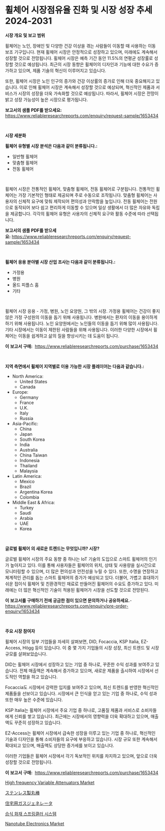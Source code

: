 <p><h1>휠체어 시장점유율 진화 및 시장 성장 추세 2024-2031</h1></p><p><strong>시장 개요 및 보고 범위</strong></p>
<p><p>휠체어는 노인, 장애인 및 다양한 건강 이상을 겪는 사람들이 이동할 때 사용하는 이동 보조 기구입니다. 현재 휠체어 시장은 안정적으로 성장하고 있으며, 미래에도 계속해서 성장할 것으로 전망됩니다. 휠체어 시장은 예측 기간 동안 11.5%의 연평균 성장률로 성장할 것으로 예상됩니다. 최근의 시장 동향은 휠체어의 디자인과 기능에 대한 수요가 증가하고 있으며, 제품 기술의 혁신이 이루어지고 있습니다.</p><p>또한, 휠체어 시장은 노인 인구의 증가와 건강 이상률의 증가로 인해 더욱 중요해지고 있습니다. 이로 인해 휠체어 시장은 계속해서 성장할 것으로 예상되며, 혁신적인 제품과 서비스가 시장의 성장을 더욱 가속화할 것으로 예상됩니다. 따라서, 휠체어 시장은 전망이 밝고 성장 가능성이 높은 시장으로 평가됩니다.</p></p>
<p><strong>보고서의 샘플 PDF를 받으세요:</strong> <a href="https://www.reliableresearchreports.com/enquiry/request-sample/1653434">https://www.reliableresearchreports.com/enquiry/request-sample/1653434</a></p>
<p>&nbsp;</p>
<p><strong>시장 세분화</strong></p>
<p><strong>휠체어 유형별 시장 분석은 다음과 같이 분류됩니다.:</strong></p>
<p><ul><li>일반형 휠체어</li><li>맞춤형 휠체어</li><li>전동 휠체어</li></ul></p>
<p>&nbsp;</p>
<p><p>휠체어 시장은 전통적인 휠체어, 맞춤형 휠체어, 전동 휠체어로 구분됩니다. 전통적인 휠체어는 가장 기본적인 형태로 제공되며 주로 수동으로 조작됩니다. 맞춤형 휠체어는 사용자의 신체적 요구에 맞춰 제작되어 편의성과 안락함을 높입니다. 전동 휠체어는 전원으로 동작되어 보다 쉽고 편리하게 이동할 수 있으며 일상 생활에서 더 많은 자유와 독립을 제공합니다. 각각의 휠체어 유형은 사용자의 신체적 요구와 활동 수준에 따라 선택됩니다.</p></p>
<p><strong>보고서의 샘플 PDF를 받으세요:</strong>&nbsp;<a href="https://www.reliableresearchreports.com/enquiry/request-sample/1653434">https://www.reliableresearchreports.com/enquiry/request-sample/1653434</a></p>
<p>&nbsp;</p>
<p><strong> 휠체어 응용 분야별 시장 산업 조사는 다음과 같이 분류됩니다.:</strong></p>
<p><ul><li>가정용</li><li>병원</li><li>올드 피플스 홈</li><li>기타</li></ul></p>
<p>&nbsp;</p>
<p><p>휠체어 시장 응용 - 가정, 병원, 노인 요양원, 그 밖의 시장. 가정용 휠체어는 건강이 좋지 않은 가정 구성원의 이동을 돕기 위해 사용됩니다. 병원에서는 환자의 이동을 용이하게 하기 위해 사용됩니다. 노인 요양원에서는 노인들의 이동을 돕기 위해 많이 사용됩니다. 기타 시장에서는 이동이 제한된 사람들을 위해 사용됩니다. 이러한 다양한 시장에서 휠체어는 이동을 쉽게하고 삶의 질을 향상시키는 데 도움이 됩니다.</p></p>
<p><strong>이 보고서 구매:</strong>&nbsp; <a href="https://www.reliableresearchreports.com/purchase/1653434">https://www.reliableresearchreports.com/purchase/1653434</a></p>
<p>&nbsp;</p>
<p><strong>지역 측면에서 휠체어 지역별로 이용 가능한 시장 플레이어는 다음과 같습니다.:</strong></p>
<p><ul>
    <li>
        North America:
        <ul>
            <li>United States</li>
            <li>Canada</li>
        </ul>
    </li>
    <li>
        Europe:
        <ul>
            <li>Germany</li>
            <li>France</li>
            <li>U.K.</li>
            <li>Italy</li>
            <li>Russia</li>
        </ul>
    </li>
    <li>
        Asia-Pacific:
        <ul>
            <li>China</li>
            <li>Japan</li>
            <li>South Korea</li>
            <li>India</li>
            <li>Australia</li>
            <li>China Taiwan</li>
            <li>Indonesia</li>
            <li>Thailand</li>
            <li>Malaysia</li>
        </ul>
    </li>
    <li>
        Latin America:
        <ul>
            <li>Mexico</li>
            <li>Brazil</li>
            <li>Argentina Korea</li>
            <li>Colombia</li>
        </ul>
    </li>
    <li>
        Middle East & Africa:
        <ul>
            <li>Turkey</li>
            <li>Saudi</li>
            <li>Arabia</li>
            <li>UAE</li>
            <li>Korea</li>
        </ul>
    </li>
    </ul></p>
<p>&nbsp;</p>
<p><strong>글로벌 휠체어 의 새로운 트렌드는 무엇입니까? 시장?</strong></p>
<p><p>글로벌 휠체어 시장의 주요 동향 중 하나는 IoT 기술의 도입으로 스마트 휠체어의 인기가 높아지고 있다. 이를 통해 사용자들은 휠체어의 위치, 상태 및 사용량을 실시간으로 모니터링할 수 있으며, 더 많은 편의성과 안전성을 누릴 수 있다. 또한, 수명을 연장하고 체계적인 관리를 돕는 스마트 휠체어의 증가가 예상되고 있다. 더불어, 가볍고 휴대하기 쉬운 접이식 휠체어 및 친환경적인 재료로 만들어진 휠체어의 수요도 증가하고 있다. 미래에는 더 많은 혁신적인 기술이 적용된 휠체어가 시장을 선도할 것으로 전망된다.</p></p>
<p><strong>이 보고서를 구매하기 전에 궁금한 점이 있으면 문의하거나 공유하세요.</strong>- <a href="https://www.reliableresearchreports.com/enquiry/pre-order-enquiry/1653434">https://www.reliableresearchreports.com/enquiry/pre-order-enquiry/1653434</a></p>
<p>&nbsp;</p>
<p><strong>주요 시장 참여자</strong></p>
<p><p>휠체어 시장의 일부 기업들을 자세히 살펴보면, DID, Focaccia, KSP Italia, EZ-Access, Högg 등이 있습니다. 이 중 몇 가지 기업들의 시장 성장, 최신 트렌드 및 시장 규모를 살펴보았습니다.</p><p>DID는 휠체어 시장에서 성장하고 있는 기업 중 하나로, 꾸준한 수익 성과를 보여주고 있습니다. 전체 매출액은 계속해서 증가하고 있으며, 새로운 제품을 출시하여 시장에서 선도적인 역할을 하고 있습니다.</p><p>Focaccia도 시장에서 강력한 입지를 보여주고 있으며, 최신 트렌드를 반영한 혁신적인 제품들을 선보이고 있습니다. 시장에서 큰 인식을 얻고 있는 기업 중 하나로, 수익 성과 또한 매우 높은 수준에 있습니다.</p><p>KSP Italia는 휠체어 시장에서 주요 기업 중 하나로, 고품질 제품과 서비스로 소비자들에게 신뢰를 쌓고 있습니다. 최근에는 시장에서의 영향력을 더욱 확대하고 있으며, 매출액도 꾸준히 성장하고 있습니다.</p><p>EZ-Access는 휠체어 시장에서 급속한 성장을 이루고 있는 기업 중 하나로, 혁신적인 기술과 디자인을 통해 소비자들의 요구에 부응하고 있습니다. 시장 규모 또한 계속해서 확대되고 있으며, 매출액도 상당한 증가세를 보이고 있습니다.</p><p>이러한 기업들은 휠체어 시장에서 각기 독보적인 위치를 차지하고 있으며, 앞으로 더욱 성장할 것으로 전망됩니다.</p></p>
<p><strong>이 보고서 구매:</strong>&nbsp;&nbsp;<a href="https://www.reliableresearchreports.com/purchase/1653434">https://www.reliableresearchreports.com/purchase/1653434</a></p>
<p><p><a href="https://medium.com/@patriciahanson2013/high-frequency-variable-attenuators-market-report-reveals-the-latest-trends-and-growth-66a24c652a53">High frequency Variable Attenuators Market</a></p><p><a href="https://github.com/cbigkbh02719/Market-Research-Report-List-1/blob/main/112536911706.md">ステンレス製丸棒</a></p><p><a href="https://github.com/ReganWisoky2023/Market-Research-Report-List-1/blob/main/945971611707.md">住宅用ガスジェネレータ</a></p><p><a href="https://github.com/Penelolack456456/Market-Research-Report-List-1/blob/main/164225110829.md">습식 화재 스프링클러 시스템</a></p><p><a href="https://github.com/Sinjinluong3e0awx2m195k76/Market-Research-Report-List-1/blob/main/nanotube-electronics-market.md">Nanotube Electronics Market</a></p></p>
